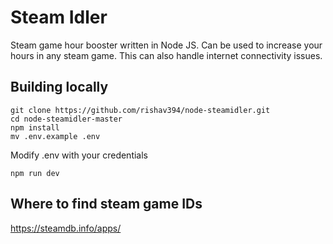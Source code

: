 # Steam Idler
Steam game hour booster written in Node JS. Can be used to increase your hours in any steam game.
This can also handle internet connectivity issues.

## Building locally
```
git clone https://github.com/rishav394/node-steamidler.git
cd node-steamidler-master
npm install
mv .env.example .env
```
Modify .env with your credentials
```
npm run dev
```

## Where to find steam game IDs
https://steamdb.info/apps/
